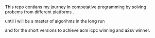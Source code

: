 This repo contians my journey in competative programming by solving probems from different platforms .

until i will be a master of algorihms in the long run

and for the short versions to achieve acm icpc winning and a2sv winner.

